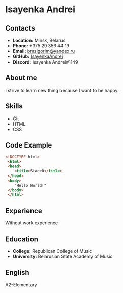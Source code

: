 # Isayenka Andrei
## Contacts
* __Location:__ Minsk, Belarus
* __Phone:__ +375 29 356 44 19
* __Email:__ bmzigorim@yandex.ru
* __GitHub:__ [IsayenkaAndrei](https://github.com/IsayenkaAndrei)
* __Discord:__ Isayenka Andrei#1149
## About me
I strive to learn new thing because I want to be happy.
## Skills
* Git
* HTML
* CSS
## Code Example
```html
<!DOCTYPE html>
 <html>
 <head>
	<title>Stage0</title>
 </head>
 <body>
	"Hello World!"
 </body>
 </html>

```
## Experience
Without work experience
## Education
* __College:__ Republican College of Music
* __University:__ Belarusian State Academy of Music
## English
A2-Elementary
